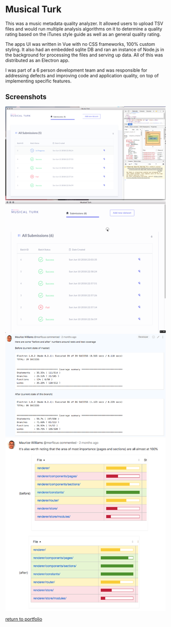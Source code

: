 # Musical Turk

This was a music metadata quality analyzer. It allowed users to upload TSV files and would run multiple analysis algorithms on it to determine a quality rating based on the iTunes style guide as well as an general quality rating.

The apps UI was written in Vue with no CSS frameworks, 100% custom styling. It also had an embedded sqlite DB and ran an instance of Node.js in the background for processing the files and serving up data. All of this was distributed as an Electron app.

I was part of a 6 person development team and was responsible for addressing defects and improving code and application quality, on top of implementing specific features.

## Screenshots
![Landing page, with analysis in progress](./assets/musical-turk/musical-turk-landing.png)
![Animation of file analysis](./assets/musical-turk/musical-turk-file-upload.gif)
![Increase in test coverage](./assets/musical-turk/musical-turk-test-coverage-1.png)
![Increase in test coverage](./assets/musical-turk/musical-turk-test-coverage-2.png)

[return to portfolio](/portfolio/)